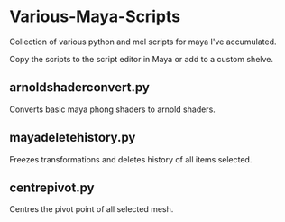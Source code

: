 # Various-Maya-Scripts
Collection of various python and mel scripts for maya I've accumulated. 

Copy the scripts to the script editor in Maya or add to a custom shelve. 

 ## arnoldshaderconvert.py
Converts basic maya phong shaders to arnold shaders. 

 ## mayadeletehistory.py
Freezes transformations and deletes history of all items selected. 

 ## centrepivot.py
Centres the pivot point of all selected mesh. 
